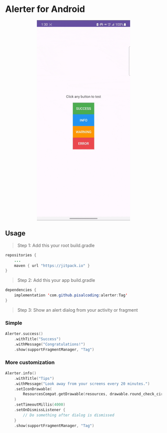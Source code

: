 # Alerter for Android
<div style="text-align:center; width: 100%;">
  <img src="demo.gif" width="300" height="auto" align="center"> 
</div>

## Usage

> Step 1: Add this your root build.gradle
```java
repositories {  
	...
    maven { url "https://jitpack.io" }
}

```
> Step 2: Add this your app build.gradle
```java
dependencies {
	implementation 'com.github.pisalcoding:alerter:Tag'
}
```

> Step 3: Show an alert dialog from your activity or fragment

### Simple 
```kotlin
Alerter.success()
    .withTitle("Success")
    .withMessage("Congratulations!")
    .show(supportFragmentManager, "Tag")
```

### More customization 
```kotlin
Alerter.info()
    .withTitle("Tips")
    .withMessage("Look away from your screens every 20 minutes.")
    .setIconDrawable(
        ResourcesCompat.getDrawable(resources, drawable.round_check_circle_24, theme)
    )
    .setTimeoutMillis(4000)
    .setOnDismissListener {
        // Do something after dialog is dismissed
    }
    .show(supportFragmentManager, "Tag")
```


